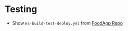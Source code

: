 # Testing

- Show `ms-build-test-deploy.yml` from [FoodApp Repo](https://github.com/ARambazamba/foodapp)
